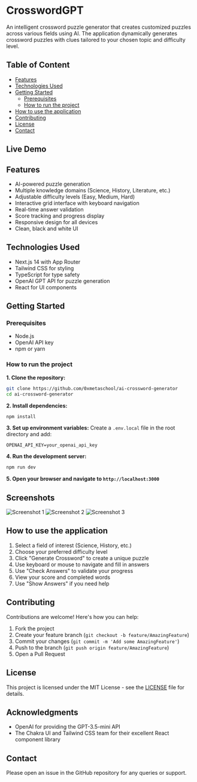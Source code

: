 # CrosswordGPT

An intelligent crossword puzzle generator that creates customized puzzles across various fields using AI. The application dynamically generates crossword puzzles with clues tailored to your chosen topic and difficulty level.

## Table of Content

- [Features](#features)
- [Technologies Used](#technologies-used)
- [Getting Started](#getting-started)
  - [Prerequisites](#prerequisites)
  - [How to run the project](#how-to-run-the-project)
- [How to use the application](#how-to-use-the-application)
- [Contributing](#contributing)
- [License](#license)
- [Contact](#contact)

## Live Demo

## Features

- AI-powered puzzle generation
- Multiple knowledge domains (Science, History, Literature, etc.)
- Adjustable difficulty levels (Easy, Medium, Hard)
- Interactive grid interface with keyboard navigation
- Real-time answer validation
- Score tracking and progress display
- Responsive design for all devices
- Clean, black and white UI

## Technologies Used

- Next.js 14 with App Router
- Tailwind CSS for styling
- TypeScript for type safety
- OpenAI GPT API for puzzle generation
- React for UI components

## Getting Started

### Prerequisites

- Node.js
- OpenAI API key
- npm or yarn

### How to run the project

**1. Clone the repository:**

```bash
git clone https://github.com/0xmetaschool/ai-crossword-generator
cd ai-crossword-generator
```

**2. Install dependencies:**

```bash
npm install
```

**3. Set up environment variables:**
Create a `.env.local` file in the root directory and add:

```
OPENAI_API_KEY=your_openai_api_key
```

**4. Run the development server:**

```bash
npm run dev
```

**5. Open your browser and navigate to `http://localhost:3000`**

## Screenshots

![Screenshot 1](https://github.com/AkshataM17/ai-crossword-puzzle/blob/main/public/page1.png?raw=true)
![Screenshot 2](https://github.com/AkshataM17/ai-crossword-puzzle/blob/main/public/page2.png?raw=true)
![Screenshot 3](https://github.com/AkshataM17/ai-crossword-puzzle/blob/main/public/page3.png?raw=true)

## How to use the application

1. Select a field of interest (Science, History, etc.)
2. Choose your preferred difficulty level
3. Click "Generate Crossword" to create a unique puzzle
4. Use keyboard or mouse to navigate and fill in answers
5. Use "Check Answers" to validate your progress
6. View your score and completed words
7. Use "Show Answers" if you need help

## Contributing

Contributions are welcome! Here's how you can help:

1. Fork the project
2. Create your feature branch (`git checkout -b feature/AmazingFeature`)
3. Commit your changes (`git commit -m 'Add some AmazingFeature'`)
4. Push to the branch (`git push origin feature/AmazingFeature`)
5. Open a Pull Request

## License

This project is licensed under the MIT License - see the [LICENSE](https://www.notion.so/0xmetaschool/LICENSE) file for details.

## Acknowledgments

- OpenAI for providing the GPT-3.5-mini API
- The Chakra UI and Tailwind CSS team for their excellent React component library

## Contact

Please open an issue in the GitHub repository for any queries or support.
